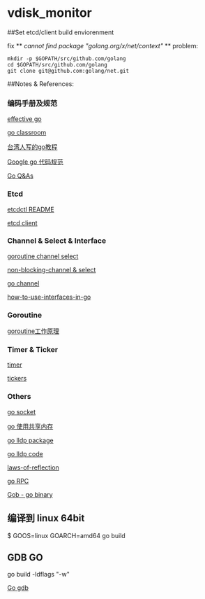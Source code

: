 # vdisk_monitor

##Set etcd/client build enviorenment

fix ** *cannot find package "golang.org/x/net/context"* ** problem:
```
mkdir -p $GOPATH/src/github.com/golang
cd $GOPATH/src/github.com/golang
git clone git@github.com:golang/net.git
```
##Notes & References:

### 编码手册及规范

[effective go](https://golang.org/doc/effective_go.html)

[go classroom](https://www.kancloud.cn/digest/batu-go/153540)

[台湾人写的go教程](https://polor10101.gitbooks.io/golang_note/content/goroutine.html)

[Google go 代码规范](https://github.com/golang/go/wiki/CodeReviewComments)

[Go Q&As](https://golang.org/doc/faq#goroutines)

### Etcd

[etcdctl README](https://github.com/coreos/etcd/blob/master/etcdctl/READMEv2.md)

[etcd client](https://github.com/coreos/etcd/tree/master/client)

### Channel & Select & Interface

[goroutine channel select](https://github.com/astaxie/build-web-application-with-golang/blob/master/zh/02.7.md)

[non-blocking-channel & select](https://gobyexample.com/non-blocking-channel-operations)

[go channel](http://hustcat.github.io/channel/)

[how-to-use-interfaces-in-go](http://jordanorelli.com/post/32665860244/how-to-use-interfaces-in-go)

### Goroutine

[goroutine工作原理](https://www.zhihu.com/question/20862617)

### Timer & Ticker

[timer](https://gobyexample.com/timers)

[tickers](https://gobyexample.com/tickers)

### Others

[go socket](http://blog.csdn.net/ahlxt123/article/details/47320161)

[go 使用共享内存](http://studygolang.com/articles/743)

[go lldp package](https://godoc.org/github.com/mdlayher/lldp)

[go lldp code](https://github.com/mdlayher/lldp)

[laws-of-reflection](https://blog.golang.org/laws-of-reflection)

[go RPC](https://github.com/astaxie/build-web-application-with-golang/blob/master/zh/8.4.md)

[Gob - go binary](https://mikespook.com/2011/03/%E3%80%90%E7%BF%BB%E8%AF%91%E3%80%91gob-%E7%9A%84%E6%95%B0%E6%8D%AE/)

## 编译到 linux 64bit
$ GOOS=linux GOARCH=amd64 go build

## GDB GO
go build -ldflags "-w"

[Go gdb](http://blog.studygolang.com/2012/12/gdb%E8%B0%83%E8%AF%95go%E7%A8%8B%E5%BA%8F/)

